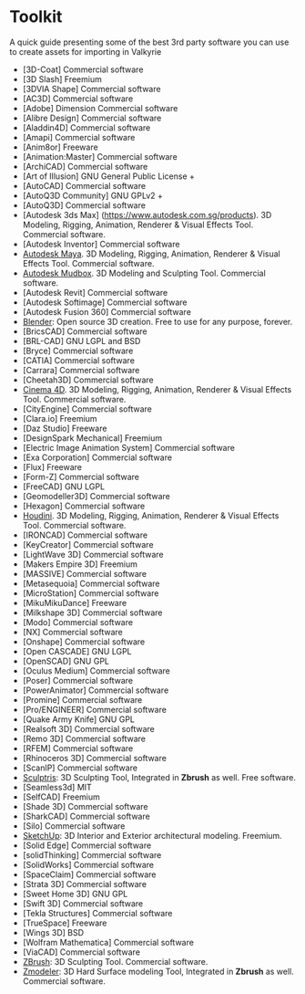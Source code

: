 # Toolkit

A quick guide presenting some of the best 3rd party software you can use to create assets for importing in Valkyrie





- [3D-Coat]	Commercial software	
- [3D Slash]	Freemium	
- [3DVIA Shape]	Commercial software	
- [AC3D]	Commercial software	
- [Adobe] Dimension	Commercial software	
- [Alibre Design]	Commercial software	
- [Aladdin4D]	Commercial software	
- [Amapi]	Commercial software	
- [Anim8or]	Freeware	
- [Animation:Master]	Commercial software	
- [ArchiCAD]	Commercial software	
- [Art of Illusion]	GNU General Public License +	
- [AutoCAD]	Commercial software	
- [AutoQ3D Community]	GNU GPLv2 +	
- [AutoQ3D]	Commercial software	
- [Autodesk 3ds Max] (https://www.autodesk.com.sg/products). 3D Modeling, Rigging, Animation, Renderer & Visual Effects Tool. 	Commercial software.	
- [Autodesk Inventor]	Commercial software	
- [Autodesk Maya](https://www.autodesk.com.sg/products). 3D Modeling, Rigging, Animation, Renderer & Visual Effects Tool. 	Commercial software.		
- [Autodesk Mudbox](https://www.autodesk.com.sg/products). 3D Modeling and Sculpting Tool. Commercial software.	
- [Autodesk Revit]	Commercial software	
- [Autodesk Softimage]	Commercial software	
- [Autodesk Fusion 360]	Commercial software	
- [Blender](https://www.blender.org/): Open source 3D creation. Free to use for any purpose, forever.
- [BricsCAD]	Commercial software	
- [BRL-CAD]	GNU LGPL and BSD	
- [Bryce]	Commercial software	
- [CATIA]	Commercial software	
- [Carrara]	Commercial software	
- [Cheetah3D]	Commercial software	
- [Cinema 4D](https://www.maxon.net/en/cinema-4d). 3D Modeling, Rigging, Animation, Renderer & Visual Effects Tool. 	Commercial software.			
- [CityEngine]	Commercial software	
- [Clara.io]	Freemium	
- [Daz Studio]	Freeware	
- [DesignSpark Mechanical]	Freemium	
- [Electric Image Animation System]	Commercial software	
- [Exa Corporation]	Commercial software	
- [Flux]	Freeware	
- [Form-Z]	Commercial software	
- [FreeCAD]	GNU LGPL	
- [Geomodeller3D]	Commercial software	
- [Hexagon]	Commercial software	
- [Houdini](https://www.sidefx.com/). 3D Modeling, Rigging, Animation, Renderer & Visual Effects Tool. 	Commercial software.		
- [IRONCAD]	Commercial software	
- [KeyCreator]	Commercial software	
- [LightWave 3D]	Commercial software	
- [Makers Empire 3D]	Freemium	
- [MASSIVE]	Commercial software	
- [Metasequoia]	Commercial software	
- [MicroStation]	Commercial software	
- [MikuMikuDance]	Freeware	
- [Milkshape 3D]	Commercial software	
- [Modo]	Commercial software	
- [NX]	Commercial software	
- [Onshape]	Commercial software	
- [Open CASCADE]	GNU LGPL	
- [OpenSCAD]	GNU GPL	
- [Oculus Medium]	Commercial software	
- [Poser]	Commercial software	
- [PowerAnimator]	Commercial software	
- [Promine]	Commercial software	
- [Pro/ENGINEER]	Commercial software	
- [Quake Army Knife]	GNU GPL	
- [Realsoft 3D]	Commercial software	
- [Remo 3D]	Commercial software	
- [RFEM]	Commercial software	
- [Rhinoceros 3D]	Commercial software	
- [ScanIP]	Commercial software	
- [Sculptris](https://www.sculpteo.com/en/glossary/sculptris-definition/): 3D Sculpting Tool, Integrated in **Zbrush** as well. Free software.		
- [Seamless3d]	MIT	
- [SelfCAD]	Freemium	
- [Shade 3D]	Commercial software	
- [SharkCAD]	Commercial software	
- [Silo]	Commercial software	
- [SketchUp](https://sketchup.com/): 3D Interior and Exterior architectural modeling. Freemium. 	
- [Solid Edge]	Commercial software	
- [solidThinking]	Commercial software	
- [SolidWorks]	Commercial software	
- [SpaceClaim]	Commercial software	
- [Strata 3D]	Commercial software	
- [Sweet Home 3D]	GNU GPL	
- [Swift 3D]	Commercial software	
- [Tekla Structures]	Commercial software	
- [TrueSpace]	Freeware	
- [Wings 3D]	BSD	
- [Wolfram Mathematica]	Commercial software	
- [ViaCAD]	Commercial software	
- [ZBrush](http://pixologic.com/): 3D Sculpting Tool. Commercial software.	
- [Zmodeler](https://www.zmodeler3.com/): 3D Hard Surface modeling Tool, Integrated in **Zbrush** as well. Commercial software.	
